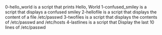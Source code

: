 0-hello_world is a script that prints Hello, World
1-confused_smiley is a script that displays a confused smiley
2-hellofile is a script that displays the content of a file /etc/passwd
3-twofiles is a script that displays the contents of /etc/passwd and /etc/hosts
4-lastlines is a script that Display the last 10 lines of /etc/passwd
